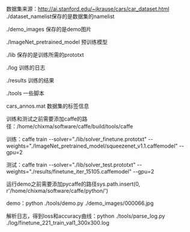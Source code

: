 数据集来源：http://ai.stanford.edu/~jkrause/cars/car_dataset.html
./dataset_namelist保存的是数据集的namelist

./demo_images 保存的是demo图片

./ImageNet_pretrained_model 预训练模型

./lib 保存的是训练所需的prototxt

./log 训练的日志

./results 训练的结果

./tools 一些脚本

cars_annos.mat 数据集的标签信息


训练和测试之前需要添加caffe的路径：/home/chixma/software/caffe/build/tools/caffe

训练：caffe train --solver="./lib/solver_finetune.prototxt" --weights="./ImageNet_pretrained_model/squeezenet_v1.1.caffemodel" --gpu=2

测试：caffe train --solver="./lib/solver_test.prototxt" --weights="./results/finetune_iter_15105.caffemodel" --gpu=2

运行demo之前需要添加pycaffe的路径sys.path.insert(0, r'/home/chixma/software/caffe/python/')

demo：python ./tools/demo.py ./demo_images/000066.jpg

解析日志，得到loss和accuracy曲线：python ./tools/parse_log.py ./log/finetune_221_train_val1_300x300.log

